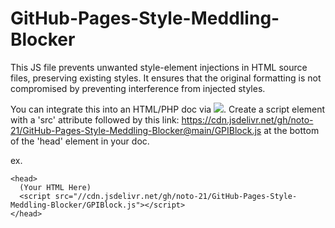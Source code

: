# GitHub-Pages-Style-Meddling-Blocker
This JS file prevents unwanted style-element injections in HTML source files, preserving existing styles. It ensures that the original formatting is not compromised by preventing interference from injected styles.

You can integrate this into an HTML/PHP doc via <a href="https://www.jsdelivr.com/"><img src="https://img.shields.io/badge/-jsDelivr-%23F4802C?style=plastic&labelColor=white&logo=jsdelivr&logoColor=black"></a>. Create a script element with a 'src' attribute followed by this link: https://cdn.jsdelivr.net/gh/noto-21/GitHub-Pages-Style-Meddling-Blocker@main/GPIBlock.js at the bottom of the 'head' element in your doc.

ex.

```
<head>
  (Your HTML Here)
  <script src="//cdn.jsdelivr.net/gh/noto-21/GitHub-Pages-Style-Meddling-Blocker/GPIBlock.js"></script>
</head>
```

